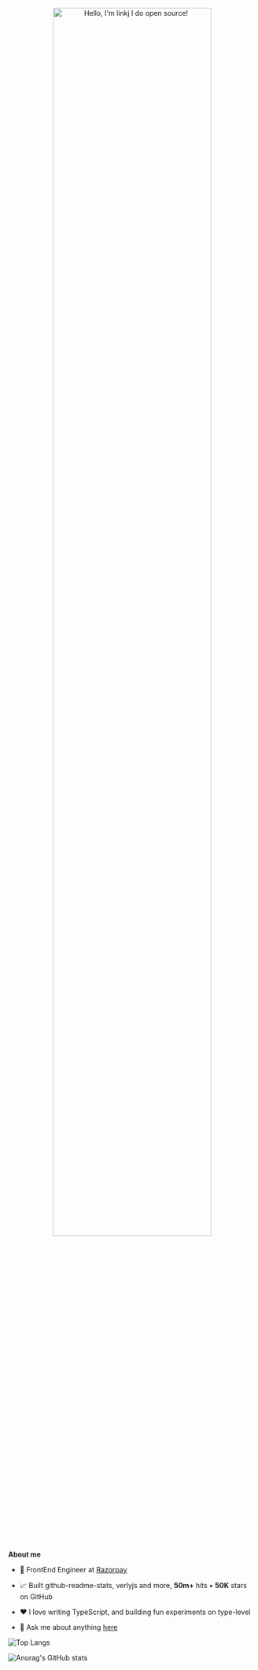 <p align="center"><a href="https://anuraghazra.github.io"><img width="80%" alt="Hello, I'm linkj I do open source!" src="./assets/gh-readme-header.png" /></a></p>

**About me**

- 💼 FrontEnd Engineer at [Razorpay](http://razorpay.com/)

- 📈 Built github-readme-stats, verlyjs and more, **50m+** hits • **50K** stars on GitHub

- ❤️ I love writing TypeScript, and building fun experiments on type-level

- 💬 Ask me about anything [here](https://github.com/anuraghazra/anuraghazra/issues)

![Top Langs](https://github-readme-stats.vercel.app/api/top-langs/?username=deeper-roots)

![Anurag's GitHub stats](https://github-readme-stats.vercel.app/api?username=deeper-roots)

<!--
**deeper-roots/deeper-roots** is a ✨ _special_ ✨ repository because its `README.md` (this file) appears on your GitHub profile.

Here are some ideas to get you started:

- 🔭 I’m currently working on ...
- 🌱 I’m currently learning ...
- 👯 I’m looking to collaborate on ...
- 🤔 I’m looking for help with ...
- 💬 Ask me about ...
- 📫 How to reach me: ...
- 😄 Pronouns: ...
- ⚡ Fun fact: ...
-->
